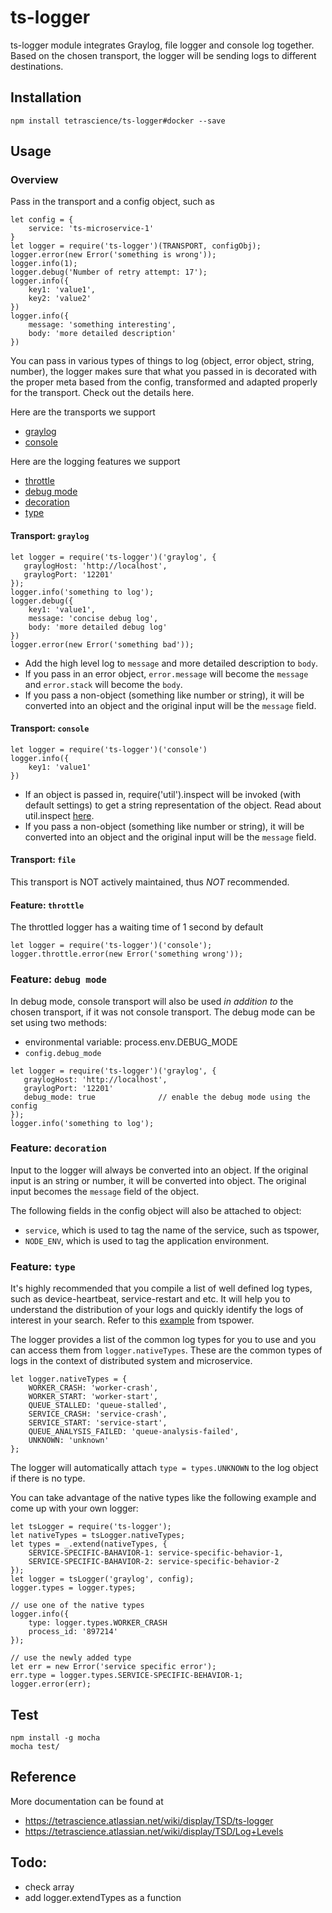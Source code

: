# ts-logger

ts-logger module integrates Graylog, file logger and console log together. 
Based on the chosen transport, the logger will be sending logs to different destinations.

## Installation
```
npm install tetrascience/ts-logger#docker --save
```

## Usage

### Overview
Pass in  the transport and a config object, such as

```
let config = {
    service: 'ts-microservice-1'
}
let logger = require('ts-logger')(TRANSPORT, configObj);
logger.error(new Error('something is wrong'));
logger.info(1);
logger.debug('Number of retry attempt: 17');
logger.info({
    key1: 'value1',
    key2: 'value2'
})
logger.info({
    message: 'something interesting',
    body: 'more detailed description'
})
```

You can pass in various types of things to log (object, error object, string, number), the logger makes sure that what you passed in is decorated with the proper meta based from the config, transformed and adapted properly for the transport. Check out the details here. 

Here are the transports we support
* [graylog](#transport-graylog)
* [console](#transport-console)

Here are the logging features we support
* [throttle](#feature-decoration)
* [debug mode]((#feature-debug-mode))
* [decoration](#feature-decoration)
* [type](#feature-type)



#### Transport: `graylog`
```
let logger = require('ts-logger')('graylog', {
   graylogHost: 'http://localhost',
   graylogPort: '12201'
});
logger.info('something to log');
logger.debug({
    key1: 'value1',
    message: 'concise debug log',
    body: 'more detailed debug log'
})
logger.error(new Error('something bad'));
```
* Add the high level log to `message` and more detailed description to `body`. 
* If you pass in an error object, `error.message` will become the `message` and `error.stack` will become the `body`.
* If you pass a non-object (something like number or string), it will be converted into an object and the 
original input will be the `message` field. 
  
#### Transport: `console`
```
let logger = require('ts-logger')('console')
logger.info({
    key1: 'value1'
})
```
* If an object is passed in, require('util').inspect will be invoked (with default settings) to get a string representation of the object.
Read about util.inspect [here](https://nodejs.org/api/util.html#util_util_inspect_object_options).
* If you pass a non-object (something like number or string), it will be converted into an object and the 
original input will be the `message` field. 

#### Transport: `file`
This transport is NOT actively maintained, thus *NOT* recommended.

#### Feature: `throttle`
The throttled logger has a waiting time of 1 second by default
```
let logger = require('ts-logger')('console');
logger.throttle.error(new Error('something wrong'));
```
### Feature: `debug mode`
In debug mode, console transport will also be used *in addition to* the chosen transport, if it was not console transport. 
The debug mode can be set using two methods:
* environmental variable: process.env.DEBUG_MODE
* `config.debug_mode`
```
let logger = require('ts-logger')('graylog', {
   graylogHost: 'http://localhost',
   graylogPort: '12201'
   debug_mode: true              // enable the debug mode using the config
});
logger.info('something to log');

```
### Feature: `decoration`
Input to the logger will always be converted into an object. 
If the original input is an string or number, it will be converted into object. 
The original input becomes the `message` field of the object. 

The following fields in the config object will also be attached to object: 
* `service`, which is used to tag the name of the service, such as tspower,
* `NODE_ENV`, which is used to tag the application environment. 

### Feature: `type`
It's highly recommended that you compile a list of well defined log types, such as device-heartbeat, service-restart and etc. 
It will help you to understand the distribution of your logs and quickly identify the logs of interest in your search. 
Refer to this [example](https://github.com/tetrascience/tsboss/blob/docker/utils/logger.js) from tspower.  

The logger provides a list of the common log types for you to use and you can access them from `logger.nativeTypes`. 
These are the common types of logs in the context of distributed system and microservice. 
```
let logger.nativeTypes = {
    WORKER_CRASH: 'worker-crash',
    WORKER_START: 'worker-start',
    QUEUE_STALLED: 'queue-stalled',
    SERVICE_CRASH: 'service-crash',
    SERVICE_START: 'service-start',
    QUEUE_ANALYSIS_FAILED: 'queue-analysis-failed',
    UNKNOWN: 'unknown'
};
```

The logger will automatically attach `type = types.UNKNOWN` to the log object if there is no type. 

You can take advantage of the native types like the following example and come up with your own logger:
```
let tsLogger = require('ts-logger');
let nativeTypes = tsLogger.nativeTypes;
let types = _.extend(nativeTypes, {
    SERVICE-SPECIFIC-BAHAVIOR-1: service-specific-behavior-1,
    SERVICE-SPECIFIC-BAHAVIOR-2: service-specific-behavior-2
});
let logger = tsLogger('graylog', config);
logger.types = logger.types;

// use one of the native types
logger.info({
    type: logger.types.WORKER_CRASH
    process_id: '897214'
});

// use the newly added type
let err = new Error('service specific error');
err.type = logger.types.SERVICE-SPECIFIC-BEHAVIOR-1;
logger.error(err);
```

## Test
```
npm install -g mocha
mocha test/
```

## Reference
More documentation can be found at
* https://tetrascience.atlassian.net/wiki/display/TSD/ts-logger
* https://tetrascience.atlassian.net/wiki/display/TSD/Log+Levels

## Todo: 
* check array
* add logger.extendTypes as a function